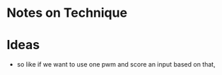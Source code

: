 # Notes on Technique

# Ideas

* so like if we want to use one pwm and score an input based on that, 
